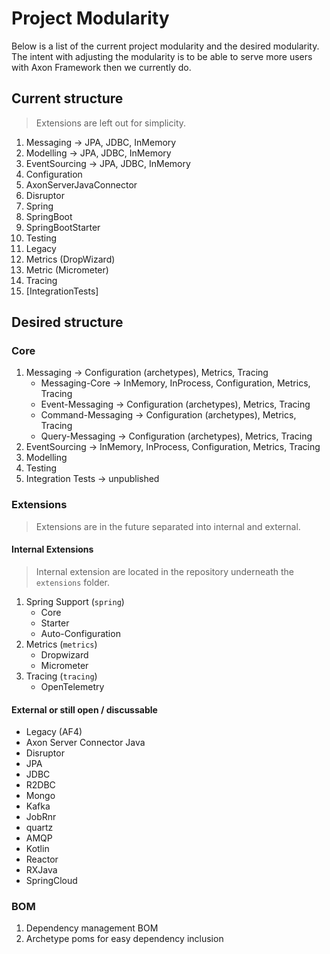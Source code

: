 # Project Modularity

Below is a list of the current project modularity and the desired modularity.
The intent with adjusting the modularity is to be able to serve more users with Axon Framework then we currently do.

## Current structure

> Extensions are left out for simplicity.

1. Messaging -> JPA, JDBC, InMemory
2. Modelling -> JPA, JDBC, InMemory
3. EventSourcing -> JPA, JDBC, InMemory
4. Configuration
5. AxonServerJavaConnector
6. Disruptor
7. Spring
8. SpringBoot
9. SpringBootStarter
10. Testing
11. Legacy
12. Metrics (DropWizard)
13. Metric (Micrometer)
14. Tracing
15. [IntegrationTests]

## Desired structure

### Core

1. Messaging -> Configuration (archetypes), Metrics, Tracing
     - Messaging-Core -> InMemory, InProcess, Configuration, Metrics, Tracing
     - Event-Messaging -> Configuration (archetypes), Metrics, Tracing
     - Command-Messaging -> Configuration (archetypes), Metrics, Tracing
     - Query-Messaging -> Configuration (archetypes), Metrics, Tracing
2. EventSourcing -> InMemory, InProcess, Configuration, Metrics, Tracing
3. Modelling
4. Testing
5. Integration Tests -> unpublished

### Extensions

> Extensions are in the future separated into internal and external.

#### Internal Extensions

> Internal extension are located in the repository underneath the `extensions` folder.

1. Spring Support (`spring`)
    - Core
    - Starter
    - Auto-Configuration
2. Metrics (`metrics`)
    - Dropwizard
    - Micrometer
3. Tracing (`tracing`)
    - OpenTelemetry

#### External or still open / discussable

- Legacy (AF4)
- Axon Server Connector Java
- Disruptor
- JPA
- JDBC
- R2DBC
- Mongo
- Kafka
- JobRnr
- quartz
- AMQP
- Kotlin
- Reactor
- RXJava
- SpringCloud

### BOM

1. Dependency management BOM
2. Archetype poms for easy dependency inclusion